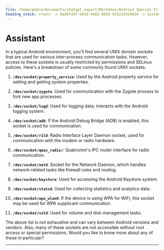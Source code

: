 ```yaml
---
file: /home/pedro/Documents/chatgpt_export/Markdown/Android Special File Objects.md
heading_stack: <root> -> 0ad6fd5f-6810-4e02-9554-815224320034 -> System -> 5813abb3-bc8f-4116-a4aa-0e0986508a91 -> System -> aaa2b7d1-41d5-4e04-9a47-4d88c4e6cc50 -> User -> 69acab58-9f38-48e0-83b1-285e483e7e67 -> Assistant -> aaa21991-06a5-4043-9e92-42d41a412bcf -> User -> f19b7b82-fd63-4dab-a860-43a7e82b037e -> Assistant -> aaa27689-13bb-4ff1-bc11-84a1945c2c3b -> User -> 33611eda-9054-4307-b422-d65d8490252e -> Assistant
---
```

# Assistant

In a typical Android environment, you'll find several UNIX domain sockets that are used for various inter-process communication tasks. However, access to these sockets is usually restricted by permissions and SELinux policies. Here's a breakdown of some commonly found UNIX sockets:

1. **`/dev/socket/property_service`**: Used by the Android property service for setting and getting system properties.

2. **`/dev/socket/zygote`**: Used for communication with the Zygote process to fork new app processes.

3. **`/dev/socket/logd`**: Used for logging data; interacts with the Android logging system.

4. **`/dev/socket/adb`**: If the Android Debug Bridge (ADB) is enabled, this socket is used for communication.

5. **`/dev/socket/rild`**: Radio Interface Layer Daemon socket, used for communication with the modem or radio hardware.

6. **`/dev/socket/qmux_radio/`**: Qualcomm's IPC router interface for radio communication.

7. **`/dev/socket/netd`**: Socket for the Network Daemon, which handles network-related tasks like firewall rules and routing.

8. **`/dev/socket/keystore`**: Used for accessing the Android Keystore system.

9. **`/dev/socket/statsd`**: Used for collecting statistics and analytics data.

10. **`/dev/socket/wpa_wlan0`**: If the device is using WPA for WiFi, this socket may be used for WPA supplicant communication.

11. **`/dev/socket/vold`**: Used for volume and disk management tasks.

The above list is not exhaustive and can vary between Android versions and vendors. Also, many of these sockets are not accessible without root access or special permissions. Would you like to know more about any of these in particular?

---
